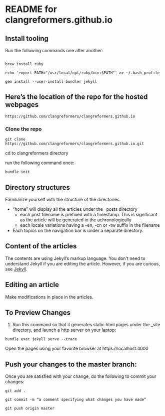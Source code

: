 # README for clangreformers.github.io

## Install tooling

Run the following commands one after another:

```/usr/bin/ruby -e "$(curl -fsSL https://raw.githubusercontent.com/Homebrew/install/master/install)"

brew install ruby

echo 'export PATH="/usr/local/opt/ruby/bin:$PATH"' >> ~/.bash_profile

gem install --user-install bundler jekyll
```

## Here’s the location of the repo for the hosted webpages

```
https://github.com/clangreformers/clangreformers.github.io
```

### Clone the repo

```git clone https://github.com/clangreformers/clangreformers.github.io.git```

cd to clangreformers directory

run the following command once:

```bundle init```

## Directory structures

Familiarize yourself with the structure of the directories. 

* “home” will display all the articles under the _posts directory
  * each post filename is prefixed with a timestamp. This is significant as the article will be generated in the achronologically
  * each locale variations having a -en, -cn or -tw suffix in the filename
* Each topics on the navigation bar is under a separate directory.

## Content of the articles

The contents are using Jekyll’s markup language. You don't need to understand Jekyll if you are editing the article.
However, if you are curious, see [Jekyll](https://jekyllrb.com/).

## Editing an article

Make modifications in place in the articles.

## To Preview Changes

1. Run this command so that it generates static html pages under the _site directory,
and launch a http server on your laptop:

```bundle exec jekyll serve --trace```

Open the pages using your favorite browser at https://localhost:4000

## Push your changes to the master branch:

Once you are satisfied with your change, do the following to commit your changes:

```
git add .

git commit -m “a comment specifying what changes you have made”

git push origin master
```
